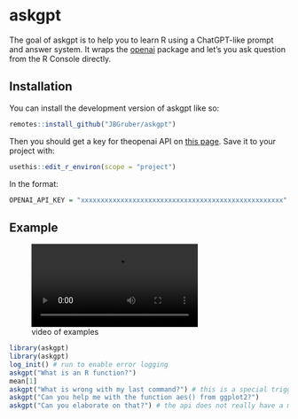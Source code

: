 
<!-- README.md is generated from README.Rmd. Please edit that file -->

# askgpt

<!-- badges: start -->
<!-- badges: end -->

The goal of askgpt is to help you to learn R using a ChatGPT-like prompt
and answer system. It wraps the
[openai](https://github.com/irudnyts/openai/) package and let’s you ask
question from the R Console directly.

## Installation

You can install the development version of askgpt like so:

``` r
remotes::install_github("JBGruber/askgpt")
```

Then you should get a key for theopenai API on [this
page](https://openai.com/api/). Save it to your project with:

``` r
usethis::edit_r_environ(scope = "project")
```

In the format:

``` r
OPENAI_API_KEY = "xxxxxxxxxxxxxxxxxxxxxxxxxxxxxxxxxxxxxxxxxxxxxxxxxxx"
```

## Example

<figure>
<video src="man/figures/askgpt.webm" controls=""><a
href="man/figures/askgpt.webm">video of examples</a></video>
<figcaption aria-hidden="true">video of examples</figcaption>
</figure>

``` r
library(askgpt)
library(askgpt)
log_init() # run to enable error logging
askgpt("What is an R function?")
mean[1]
askgpt("What is wrong with my last command?") # this is a special trigger prompt that sends your last command to GPT
askgpt("Can you help me with the function aes() from ggplot2?")
askgpt("Can you elaborate on that?") # the api does not really have a memory, the last prompt is sent to the API again
```

